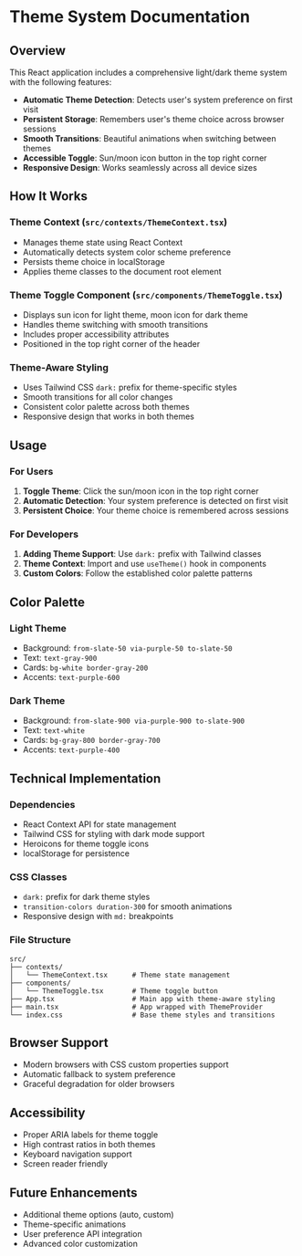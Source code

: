 # Theme System Documentation

## Overview

This React application includes a comprehensive light/dark theme system with the following features:

- **Automatic Theme Detection**: Detects user's system preference on first visit
- **Persistent Storage**: Remembers user's theme choice across browser sessions
- **Smooth Transitions**: Beautiful animations when switching between themes
- **Accessible Toggle**: Sun/moon icon button in the top right corner
- **Responsive Design**: Works seamlessly across all device sizes

## How It Works

### Theme Context (`src/contexts/ThemeContext.tsx`)
- Manages theme state using React Context
- Automatically detects system color scheme preference
- Persists theme choice in localStorage
- Applies theme classes to the document root element

### Theme Toggle Component (`src/components/ThemeToggle.tsx`)
- Displays sun icon for light theme, moon icon for dark theme
- Handles theme switching with smooth transitions
- Includes proper accessibility attributes
- Positioned in the top right corner of the header

### Theme-Aware Styling
- Uses Tailwind CSS `dark:` prefix for theme-specific styles
- Smooth transitions for all color changes
- Consistent color palette across both themes
- Responsive design that works in both themes

## Usage

### For Users
1. **Toggle Theme**: Click the sun/moon icon in the top right corner
2. **Automatic Detection**: Your system preference is detected on first visit
3. **Persistent Choice**: Your theme choice is remembered across sessions

### For Developers
1. **Adding Theme Support**: Use `dark:` prefix with Tailwind classes
2. **Theme Context**: Import and use `useTheme()` hook in components
3. **Custom Colors**: Follow the established color palette patterns

## Color Palette

### Light Theme
- Background: `from-slate-50 via-purple-50 to-slate-50`
- Text: `text-gray-900`
- Cards: `bg-white border-gray-200`
- Accents: `text-purple-600`

### Dark Theme
- Background: `from-slate-900 via-purple-900 to-slate-900`
- Text: `text-white`
- Cards: `bg-gray-800 border-gray-700`
- Accents: `text-purple-400`

## Technical Implementation

### Dependencies
- React Context API for state management
- Tailwind CSS for styling with dark mode support
- Heroicons for theme toggle icons
- localStorage for persistence

### CSS Classes
- `dark:` prefix for dark theme styles
- `transition-colors duration-300` for smooth animations
- Responsive design with `md:` breakpoints

### File Structure
```
src/
├── contexts/
│   └── ThemeContext.tsx      # Theme state management
├── components/
│   └── ThemeToggle.tsx       # Theme toggle button
├── App.tsx                   # Main app with theme-aware styling
├── main.tsx                  # App wrapped with ThemeProvider
└── index.css                 # Base theme styles and transitions
```

## Browser Support

- Modern browsers with CSS custom properties support
- Automatic fallback to system preference
- Graceful degradation for older browsers

## Accessibility

- Proper ARIA labels for theme toggle
- High contrast ratios in both themes
- Keyboard navigation support
- Screen reader friendly

## Future Enhancements

- Additional theme options (auto, custom)
- Theme-specific animations
- User preference API integration
- Advanced color customization
